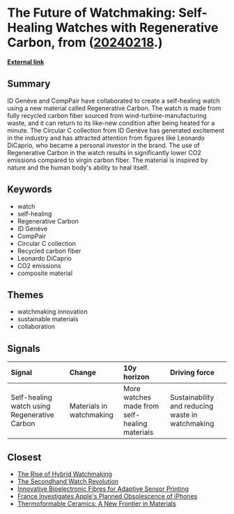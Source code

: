 # __The Future of Watchmaking: Self-Healing Watches with Regenerative Carbon__, from ([20240218](https://kghosh.substack.com/p/20240218).)

__[External link](https://www.wallpaper.com/watches-jewellery/regenerative-carbon-self-healing-watch-id-geneve-comppair-circular-c?utm_source=substack&utm_medium=email)__



## Summary

ID Genève and CompPair have collaborated to create a self-healing watch using a new material called Regenerative Carbon. The watch is made from fully recycled carbon fiber sourced from wind-turbine-manufacturing waste, and it can return to its like-new condition after being heated for a minute. The Circular C collection from ID Genève has generated excitement in the industry and has attracted attention from figures like Leonardo DiCaprio, who became a personal investor in the brand. The use of Regenerative Carbon in the watch results in significantly lower CO2 emissions compared to virgin carbon fiber. The material is inspired by nature and the human body's ability to heal itself.

## Keywords

* watch
* self-healing
* Regenerative Carbon
* ID Genève
* CompPair
* Circular C collection
* Recycled carbon fiber
* Leonardo DiCaprio
* CO2 emissions
* composite material

## Themes

* watchmaking innovation
* sustainable materials
* collaboration

## Signals

| Signal                                       | Change                   | 10y horizon                                   | Driving force                                    |
|:---------------------------------------------|:-------------------------|:----------------------------------------------|:-------------------------------------------------|
| Self-healing watch using Regenerative Carbon | Materials in watchmaking | More watches made from self-healing materials | Sustainability and reducing waste in watchmaking |

## Closest

* [The Rise of Hybrid Watchmaking](3c8e50874cd8552a38f5adab70ccd2b7)
* [The Secondhand Watch Revolution](d41096d7ca7f38f50a5dbfeef8b3c398)
* [Innovative Bioelectronic Fibres for Adaptive Sensor Printing](0370fcd11fe23fc06dd8784115da238b)
* [France Investigates Apple's Planned Obsolescence of iPhones](e8e4a3bb6ffd1901ed8c146981e973d7)
* [Thermoformable Ceramics: A New Frontier in Materials](bd35b1587de303b44a62d0e99fb749fc)